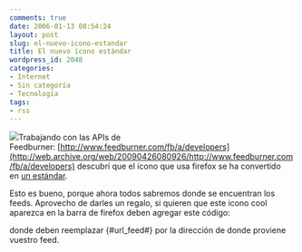 ```yaml
---
comments: true
date: 2006-01-13 08:54:24
layout: post
slug: el-nuevo-icono-estandar
title: El nuevo ícono estándar
wordpress_id: 2048
categories:
- Internet
- Sin categoría
- Tecnología
tags:
- rss
---
```


[![](http://www.lnds.net/blog/wp-content/uploads/2011/07/logo.jpg)](http://www.lnds.net/blog/wp-content/uploads/2011/07/logo.jpg)Trabajando con las APIs de Feedburner: [http://www.feedburner.com/fb/a/developers](http://web.archive.org/web/20090426080926/http://www.feedburner.com/fb/a/developers) descubrí que el ícono que usa firefox se ha convertido en [un estándar](http://web.archive.org/web/20090426080926/http://feedicons.com/).

Esto es bueno, porque ahora todos sabremos donde se encuentran los feeds.
Aprovecho de darles un regalo, si quieren que este icono cool aparezca en la barra de firefox deben agregar
este código:


> <link rel="alternate" type="application/rss+xml" title="RSS 2.0" href="{#url_feeds#}" />


donde deben reemplazar {#url_feed#} por la dirección de donde proviene vuestro feed.


